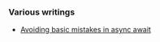 ### Various writings

 * [Avoiding basic mistakes in async await](https://anthonysteele.github.io/AsyncBasicMistakes)
